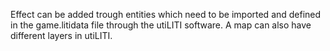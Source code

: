 Effect can be added trough entities which need to be imported and defined in the game.litidata file through the utiLITI software. 
A map can also have different layers in utiLITI. 

